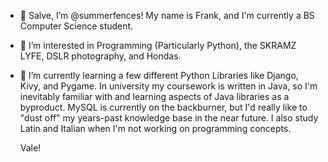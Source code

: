 - 👋 Salve, I’m @summerfences! My name is Frank, and I'm currently a BS Computer Science student. 
- 👀 I’m interested in Programming (Particularly Python), the SKRAMZ LYFE, DSLR photography, and Hondas.
- 🌱 I’m currently learning a few different Python Libraries like Django, Kivy, and Pygame. In university my coursework is written in Java, so I'm inevitably familiar with and learning aspects of Java libraries as a byproduct. MySQL is currently on the backburner, but I'd really like to "dust off" my years-past knowledge base in the near future. I also study Latin and Italian when I'm not working on programming concepts.

    Vale!
<!---
summerfences/summerfences is a ✨ special ✨ repository because its `README.md` (this file) appears on your GitHub profile.
You can click the Preview link to take a look at your changes.
--->
